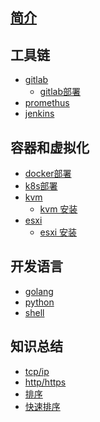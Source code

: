 ## [简介](README.md)

## 工具链
  * [gitlab]()
     * [gitlab部署]()
  * [promethus]()
  * [jenkins]()
  
## 容器和虚拟化
   * [docker部署](./eg/doc-2019-05.md)
   * [k8s部署]()
   * [kvm](./eg/doc-2019-05.md)
     * [kvm 安装](./tech/doc-2019-05.md) 
   * [esxi]()
     * [esxi 安装]()

## 开发语言
   * [golang]()
   * [python]()
   * [shell]()
   
## 知识总结
   * [tcp/ip]()
   * [http/https]() 
   * [排序]()
   * [快速排序]()


